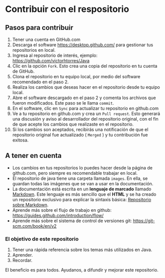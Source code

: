 # Contribuir con el respositorio

## Pasos para contribuir

1. Tener una cuenta en GitHub.com
2. Descarga el software https://desktop.github.com/ para gestionar tus repositorios en local.
3. Ingresa al repositorio de interés, ejemplo: https://github.com/victorhtorres/Java
4. Clic en la opción `Fork`. Esto crea una copia del repositorio en tu cuenta de GitHub.
5. Clona el repositorio en tu equipo local, por medio del software recomendado en el paso 2.
6. Realiza los cambios que deseas hacer en el repositorio desde tu equipo local.
7. Abre el software descargado en el paso 2 y comenta los archivos que fueron modificados. Este paso se le llama `commit`.
8. En el software, clic en `Sync` para actualizar tu repositorio en github.com
9. Ve a tu repositorio en github.com y crea un `Pull request`. Esto generará una discusión y aviso al desarrollador del repositorio original, con el fin de que acepte los cambios que realizaste en el repositorio.
10. Si los cambios son aceptados, recibirás una notificación de que el repositorio original fue actualizado ( `Merged` ) y tu contribución fue exitosa.

## A tener en cuenta

- Los cambios en tus repositorios lo puedes hacer desde la página de github.com, pero siempre es recomendable trabajar en local.
- El repositorio de java tiene una carpeta llamada `images`. En ella, se guardan todas las imágenes que se van a usar en la documentación.
- La documentación está escrita en un **lenguaje de marcado** llamado [Markdown](https://es.wikipedia.org/wiki/Markdown). Este lenguaje es más sencillo que el **HTML** y se ha creado un repositorio exclusivo para explicar la sintaxis básica: [Repositorio sobre Markdown](https://github.com/victorhtorres/Markdown).
- Aprende más sobre el flujo de trabajo en github: https://guides.github.com/introduction/flow/
- Aprende más sobre el sistema de control de versiones git: https://git-scm.com/book/en/v2


### El objetivo de este repositorio

1. Tener una rápida referencia sobre los temas más utilizados en Java.
2. Aprender.
3. Recordar.

El beneficio es para todos. Ayudanos, a difundir y mejorar este repositorio.



